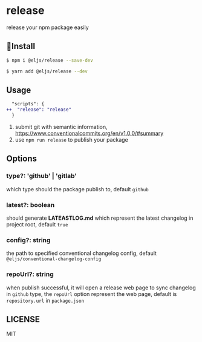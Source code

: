 # release

release your npm package easily

## Install

```bash
$ npm i @eljs/release --save-dev
```

```bash
$ yarn add @eljs/release --dev
```

## Usage

```diff
  "scripts": {
++  "release": "release"  
  }
```

1. submit git with semantic information, https://www.conventionalcommits.org/en/v1.0.0/#summary
2. use `npm run release` to publish your package

## Options

### type?: 'github' | 'gitlab'

which type should the package publish to, default `github`

### latest?: boolean

should generate **LATEASTLOG.md** which represent the latest changelog in project root, default `true`

### config?: string

the path to specified conventional changelog config, default `@eljs/conventional-changelog-config`

### repoUrl?: string

when publish successful, it will open a release web page to sync changelog in `github` type, the `repoUrl` option represent the web page, default is `repository.url` in `package.json`

## LICENSE

MIT
